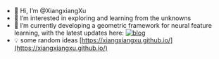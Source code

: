 - 👋 Hi, I’m @XiangxiangXu
- 👀 I’m interested in exploring and learning from the unknowns
- 🌱 I’m currently developing a geometric framework for neural feature learning, with the latest updates here: [![blog](https://img.shields.io/badge/blog-gilearning.github.io-black)](https://gilearning.github.io/)
- 💡 some random ideas [https://xiangxiangxu.github.io/](https://xiangxiangxu.github.io/)
<!---
XiangxiangXu/XiangxiangXu is a ✨ special ✨ repository because its `README.md` (this file) appears on your GitHub profile.
You can click the Preview link to take a look at your changes.

--->
